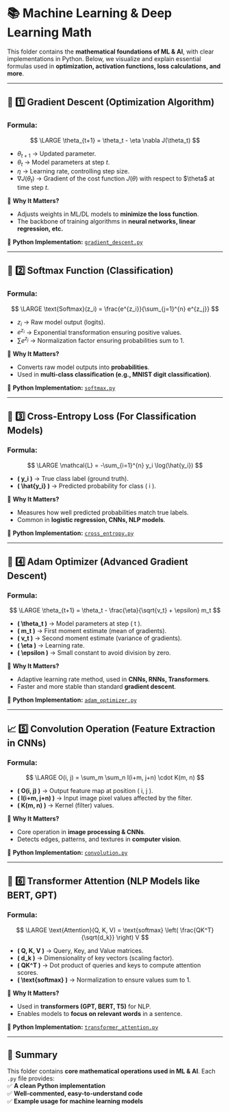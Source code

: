 # 📚 Machine Learning & Deep Learning Math

This folder contains the **mathematical foundations of ML & AI**, with clear implementations in Python. Below, we visualize and explain essential formulas used in **optimization, activation functions, loss calculations, and more**.

---

## 🔢 1️⃣ Gradient Descent (Optimization Algorithm)

### **Formula:**
$$
\LARGE \theta_{t+1} = \theta_t - \eta \nabla J(\theta_t)
$$

- $`\theta_{t+1}`$ → Updated parameter.
- $`\theta_t`$ → Model parameters at step $t$.  
- $`\eta`$ → Learning rate, controlling step size.  
- $`\nabla J(\theta_t)`$ → Gradient of the cost function $J(\theta)$ with respect to $\theta\$ at time step $t$.  

📌 **Why It Matters?**
- Adjusts weights in ML/DL models to **minimize the loss function**.  
- The backbone of training algorithms in **neural networks, linear regression, etc.**  

🔗 **Python Implementation:** [`gradient_descent.py`](gradient_descent.py)

---

## 🧠 2️⃣ Softmax Function (Classification)

### **Formula:**
$$
\LARGE \text{Softmax}(z_i) = \frac{e^{z_i}}{\sum_{j=1}^{n} e^{z_j}}
$$

- $`z_i`$ → Raw model output (logits).  
- $`e^{z_i}`$ → Exponential transformation ensuring positive values.  
- $`\sum e^{z_j}`$ → Normalization factor ensuring probabilities sum to 1.  

📌 **Why It Matters?**
- Converts raw model outputs into **probabilities**.  
- Used in **multi-class classification (e.g., MNIST digit classification)**.  

🔗 **Python Implementation:** [`softmax.py`](softmax.py)

---

## 🎯 3️⃣ Cross-Entropy Loss (For Classification Models)

### **Formula:**
$$
\LARGE \mathcal{L} = -\sum_{i=1}^{n} y_i \log(\hat{y_i})
$$

- **\( y_i \)** → True class label (ground truth).  
- **\( \hat{y_i} \)** → Predicted probability for class \( i \).  

📌 **Why It Matters?**
- Measures how well predicted probabilities match true labels.  
- Common in **logistic regression, CNNs, NLP models**.  

🔗 **Python Implementation:** [`cross_entropy.py`](cross_entropy.py)

---

## 🔄 4️⃣ Adam Optimizer (Advanced Gradient Descent)

### **Formula:**
$$
\LARGE \theta_{t+1} = \theta_t - \frac{\eta}{\sqrt{v_t} + \epsilon} m_t
$$

- **\( \theta_t \)** → Model parameters at step \( t \).  
- **\( m_t \)** → First moment estimate (mean of gradients).  
- **\( v_t \)** → Second moment estimate (variance of gradients).  
- **\( \eta \)** → Learning rate.  
- **\( \epsilon \)** → Small constant to avoid division by zero.  

📌 **Why It Matters?**
- Adaptive learning rate method, used in **CNNs, RNNs, Transformers**.  
- Faster and more stable than standard **gradient descent**.  

🔗 **Python Implementation:** [`adam_optimizer.py`](adam_optimizer.py)

---

## 📈 5️⃣ Convolution Operation (Feature Extraction in CNNs)

### **Formula:**
$$
\LARGE O(i, j) = \sum_m \sum_n I(i+m, j+n) \cdot K(m, n)
$$

- **\( O(i, j) \)** → Output feature map at position \( i, j \).  
- **\( I(i+m, j+n) \)** → Input image pixel values affected by the filter.  
- **\( K(m, n) \)** → Kernel (filter) values.  

📌 **Why It Matters?**
- Core operation in **image processing & CNNs**.  
- Detects edges, patterns, and textures in **computer vision**.  

🔗 **Python Implementation:** [`convolution.py`](convolution.py)

---

## 🤖 6️⃣ Transformer Attention (NLP Models like BERT, GPT)

### **Formula:**
$$
\LARGE \text{Attention}(Q, K, V) = \text{softmax} \left( \frac{QK^T}{\sqrt{d_k}} \right) V
$$

- **\( Q, K, V \)** → Query, Key, and Value matrices.  
- **\( d_k \)** → Dimensionality of key vectors (scaling factor).  
- **\( QK^T \)** → Dot product of queries and keys to compute attention scores.  
- **\( \text{softmax} \)** → Normalization to ensure values sum to 1.  

📌 **Why It Matters?**
- Used in **transformers (GPT, BERT, T5)** for NLP.  
- Enables models to **focus on relevant words** in a sentence.  

🔗 **Python Implementation:** [`transformer_attention.py`](transformer_attention.py)

---

## 📌 Summary
This folder contains **core mathematical operations used in ML & AI**. Each `.py` file provides:  
✅ **A clean Python implementation**  
✅ **Well-commented, easy-to-understand code**  
✅ **Example usage for machine learning models**  
